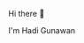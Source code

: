 Hi there 👋

I'm Hadi Gunawan 
<!---
hadig007/hadig007 is a ✨ special ✨ repository because its `README.md` (this file) appears on your GitHub profile.
You can click the Preview link to take a look at your changes.
--->
